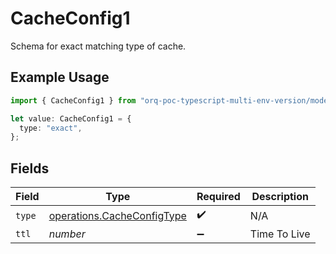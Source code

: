 # CacheConfig1

Schema for exact matching type of cache.

## Example Usage

```typescript
import { CacheConfig1 } from "orq-poc-typescript-multi-env-version/models/operations";

let value: CacheConfig1 = {
  type: "exact",
};
```

## Fields

| Field                                                                    | Type                                                                     | Required                                                                 | Description                                                              |
| ------------------------------------------------------------------------ | ------------------------------------------------------------------------ | ------------------------------------------------------------------------ | ------------------------------------------------------------------------ |
| `type`                                                                   | [operations.CacheConfigType](../../models/operations/cacheconfigtype.md) | :heavy_check_mark:                                                       | N/A                                                                      |
| `ttl`                                                                    | *number*                                                                 | :heavy_minus_sign:                                                       | Time To Live                                                             |